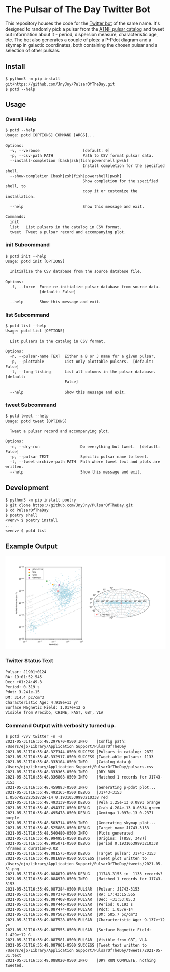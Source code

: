 # The Pulsar of The Day Twitter Bot

This repository houses the code for the [Twitter bot][0] of the same
name. It's designed to randomly pick a pulsar from the [ATNF pulsar
catalog][1] and tweet out information about it - period, dispersion
measure, characteristic age, etc. The bot also generates a couple of
plots: a P-Pdot diagram and a skymap in galactic coordinates, both
containing the chosen pulsar and a selection of other pulsars.


## Install

``` console
$ python3 -m pip install git+https://github.com/JnyJny/PulsarOfTheDay.git
$ potd --help
```

## Usage

### Overall Help
``` console
$ potd --help
Usage: potd [OPTIONS] COMMAND [ARGS]...

Options:
  -v, --verbose                   [default: 0]
  -p, --csv-path PATH             Path to CSV format pulsar data.
  --install-completion [bash|zsh|fish|powershell|pwsh]
                                  Install completion for the specified shell.
  --show-completion [bash|zsh|fish|powershell|pwsh]
                                  Show completion for the specified shell, to
                                  copy it or customize the installation.

  --help                          Show this message and exit.

Commands:
  init
  list   List pulsars in the catalog in CSV format.
  tweet  Tweet a pulsar record and accompanying plot.
```

### init Subcommand

```
$ potd init --help
Usage: potd init [OPTIONS]

  Initialize the CSV database from the source database file.

Options:
  -f, --force  Force re-initialize pulsar database from source data.
               [default: False]

  --help       Show this message and exit.
```

### list Subcommand
```
$ potd list --help
Usage: potd list [OPTIONS]

  List pulsars in the catalog in CSV format.

Options:
  -n, --pulsar-name TEXT  Either a B or J name for a given pulsar.
  -p, --plottable         List only plottable pulsars.  [default: False]
  -l, --long-listing      List all columns in the pulsar database.  [default:
                          False]

  --help                  Show this message and exit.
```

### tweet Subcommand
```
$ potd tweet --help
Usage: potd tweet [OPTIONS]

  Tweet a pulsar record and accompanying plot.

Options:
  -n, --dry-run                  Do everything but tweet.  [default: False]
  -p, --pulsar TEXT              Specific pulsar name to tweet.
  -t, --tweet-archive-path PATH  Path where tweet text and plots are written.
  --help                         Show this message and exit.
```

## Development

```console
$ python3 -m pip install poetry
$ git clone https://github.com/JnyJny/PulsarOfTheDay.git
$ cd PulsarOfTheDay
$ poetry shell
<venv> $ poetry install
...
<venv> $ potd list
```

## Example Output

![J1743-3153][PLOT]

### Twitter Status Text
```
Pulsar: J1901+0124
RA: 19:01:52.545
Dec: +01:24:49.3
Period: 0.319 s
Pdot: 3.241e-15
DM: 314.4 pc/cm^3
Characteristic Age: 4.918e+13 yr
Surface Magnetic Field: 1.017e+12 G
Visible from Arecibo, CHIME, FAST, GBT, VLA
```

### Command Output with verbosity turned up.
```console
$ potd -vvv twitter -n -a
2021-05-31T16:35:48.297670-0500|INFO    |Config path: /Users/ejo/Library/Application Support/PulsarOfTheDay
2021-05-31T16:35:48.327344-0500|SUCCESS |Pulsars in catalog: 2872
2021-05-31T16:35:48.332917-0500|SUCCESS |Tweet-able pulsars: 1133
2021-05-31T16:35:48.333104-0500|INFO    |Catalog data @ /Users/ejo/Library/Application Support/PulsarOfTheDay/pulsars.csv
2021-05-31T16:35:48.333363-0500|INFO    |DRY RUN
2021-05-31T16:35:48.336808-0500|INFO    |Matched 1 records for J1743-3153
2021-05-31T16:35:48.459893-0500|INFO    |Generating p-pdot plot...
2021-05-31T16:35:48.492165-0500|DEBUG   |J1743-3153 1.056745222351872e-14 0.19310539993210338 red
2021-05-31T16:35:48.493139-0500|DEBUG   |Vela 1.25e-13 0.0893 orange
2021-05-31T16:35:48.494377-0500|DEBUG   |Crab 4.204e-13 0.0334 green
2021-05-31T16:35:48.495478-0500|DEBUG   |Geminga 1.097e-13 0.2371 purple
2021-05-31T16:35:48.503714-0500|INFO    |Generating skymap plot...
2021-05-31T16:35:48.525886-0500|DEBUG   |Target name J1743-3153
2021-05-31T16:35:48.540480-0500|INFO    |Plots generated
2021-05-31T16:35:48.994951-0500|DEBUG   |Origins: [(858, 348)]
2021-05-31T16:35:48.995071-0500|DEBUG   |period 0.19310539993210338 nframes 2 duration=0.02
2021-05-31T16:35:49.081575-0500|DEBUG   |Target pulsar: J1743-3153
2021-05-31T16:35:49.081699-0500|SUCCESS |Tweet plot written to /Users/ejo/Library/Application Support/PulsarOfTheDay/tweets/2021-05-31.png
2021-05-31T16:35:49.084079-0500|DEBUG   |J1743-3153 in  1133 records?
2021-05-31T16:35:49.084970-0500|INFO    |Matched 1 records for J1743-3153
2021-05-31T16:35:49.087284-0500|PULSAR  |Pulsar: J1743-3153
2021-05-31T16:35:49.087370-0500|PULSAR  |RA: 17:43:15.565
2021-05-31T16:35:49.087408-0500|PULSAR  |Dec: -31:53:05.3
2021-05-31T16:35:49.087446-0500|PULSAR  |Period: 0.193 s
2021-05-31T16:35:49.087474-0500|PULSAR  |Pdot: 1.057e-14
2021-05-31T16:35:49.087502-0500|PULSAR  |DM: 505.7 pc/cm^3
2021-05-31T16:35:49.087528-0500|PULSAR  |Characteristic Age: 9.137e+12 yr
2021-05-31T16:35:49.087555-0500|PULSAR  |Surface Magnetic Field: 1.429e+12 G
2021-05-31T16:35:49.087581-0500|PULSAR  |Visible from GBT, VLA
2021-05-31T16:35:49.087961-0500|SUCCESS |Tweet text written to /Users/ejo/Library/Application Support/PulsarOfTheDay/tweets/2021-05-31.text
2021-05-31T16:35:49.088020-0500|INFO    |DRY RUN COMPLETE, nothing tweeted.
```


[0]: https://twitter.com/PulsarOfTheDay
[1]: https://www.atnf.csiro.au/research/pulsar/psrcat/
[PLOT]: https://github.com/JnyJny/PulsarOfTheDay/blob/main/example/example.png
